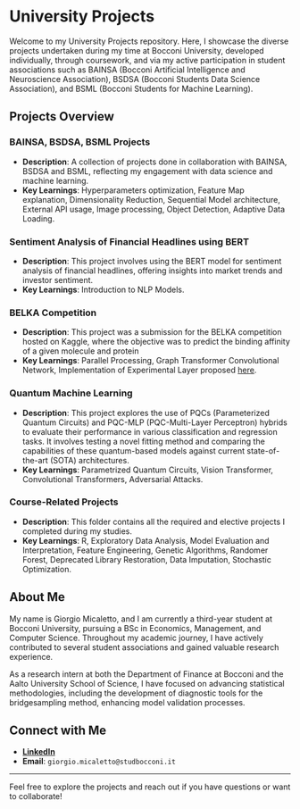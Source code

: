 # University Projects

Welcome to my University Projects repository. Here, I showcase the diverse projects undertaken during my time at Bocconi University, developed individually, through coursework, and via my active participation in student associations such as BAINSA (Bocconi Artificial Intelligence and Neuroscience Association), BSDSA (Bocconi Students Data Science Association), and BSML (Bocconi Students for Machine Learning).

## Projects Overview

### BAINSA, BSDSA, BSML Projects
- **Description**: A collection of projects done in collaboration with BAINSA, BSDSA and BSML, reflecting my engagement with data science and machine learning.
- **Key Learnings**: Hyperparameters optimization, Feature Map explanation, Dimensionality Reduction, Sequential Model architecture, External API usage, Image processing, Object Detection, Adaptive Data Loading.

### Sentiment Analysis of Financial Headlines using BERT
- **Description**: This project involves using the BERT model for sentiment analysis of financial headlines, offering insights into market trends and investor sentiment.
-  **Key Learnings**: Introduction to NLP Models.

### BELKA Competition
- **Description**: This project was a submission for the BELKA competition hosted on Kaggle, where the objective was to predict the binding affinity of a given molecule and protein
- **Key Learnings**: Parallel Processing, Graph Transformer Convolutional Network, Implementation of Experimental Layer proposed [here](https://arxiv.org/abs/1610.04325).

### Quantum Machine Learning
- **Description**: This project explores the use of PQCs (Parameterized Quantum Circuits) and PQC-MLP (PQC-Multi-Layer Perceptron) hybrids to evaluate their performance in various classification and regression tasks. It involves testing a novel fitting method and comparing the capabilities of these quantum-based models against current state-of-the-art (SOTA) architectures.
- **Key Learnings**: Parametrized Quantum Circuits, Vision Transformer, Convolutional Transformers, Adversarial Attacks.

### Course-Related Projects
- **Description**: This folder contains all the required and elective projects I completed during my studies.
- **Key Learnings**: R, Exploratory Data Analysis, Model Evaluation and Interpretation, Feature Engineering, Genetic Algorithms, Randomer Forest, Deprecated Library Restoration, Data Imputation, Stochastic Optimization.

## About Me
My name is Giorgio Micaletto, and I am currently a third-year student at Bocconi University, pursuing a BSc in Economics, Management, and Computer Science. Throughout my academic journey, I have actively contributed to several student associations and gained valuable research experience. 

As a research intern at both the Department of Finance at Bocconi and the Aalto University School of Science, I have focused on advancing statistical methodologies, including the development of diagnostic tools for the bridgesampling method, enhancing model validation processes.

## Connect with Me

- [**LinkedIn**](linkedin.com/in/giorgio-micaletto/)
- **Email**: `giorgio.micaletto@studbocconi.it`

---

Feel free to explore the projects and reach out if you have questions or want to collaborate!

